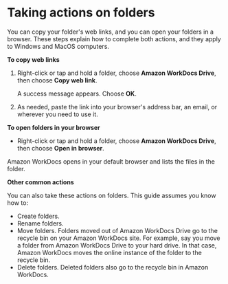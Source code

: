# Taking actions on folders<a name="folder-actions"></a>

You can copy your folder's web links, and you can open your folders in a browser\. These steps explain how to complete both actions, and they apply to Windows and MacOS computers\.

**To copy web links**

1. Right\-click or tap and hold a folder, choose **Amazon WorkDocs Drive**, then choose **Copy web link**\.

   A success message appears\. Choose **OK**\.

1. As needed, paste the link into your browser's address bar, an email, or wherever you need to use it\.

**To open folders in your browser**
+ Right\-click or tap and hold a folder, choose **Amazon WorkDocs Drive**, then choose **Open in browser**\.

Amazon WorkDocs opens in your default browser and lists the files in the folder\.

**Other common actions**

You can also take these actions on folders\. This guide assumes you know how to:
+ Create folders\.
+ Rename folders\.
+ Move folders\. Folders moved out of Amazon WorkDocs Drive go to the recycle bin on your Amazon WorkDocs site\. For example, say you move a folder from Amazon WorkDocs Drive to your hard drive\. In that case, Amazon WorkDocs moves the online instance of the folder to the recycle bin\.
+ Delete folders\. Deleted folders also go to the recycle bin in Amazon WorkDocs\.